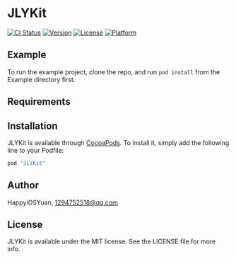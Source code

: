# JLYKit

[![CI Status](http://img.shields.io/travis/HappyiOSYuan/JLYKit.svg?style=flat)](https://travis-ci.org/HappyiOSYuan/JLYKit)
[![Version](https://img.shields.io/cocoapods/v/JLYKit.svg?style=flat)](http://cocoapods.org/pods/JLYKit)
[![License](https://img.shields.io/cocoapods/l/JLYKit.svg?style=flat)](http://cocoapods.org/pods/JLYKit)
[![Platform](https://img.shields.io/cocoapods/p/JLYKit.svg?style=flat)](http://cocoapods.org/pods/JLYKit)

## Example

To run the example project, clone the repo, and run `pod install` from the Example directory first.

## Requirements

## Installation

JLYKit is available through [CocoaPods](http://cocoapods.org). To install
it, simply add the following line to your Podfile:

```ruby
pod "JLYKit"
```

## Author

HappyiOSYuan, 1294752518@qq.com

## License

JLYKit is available under the MIT license. See the LICENSE file for more info.
